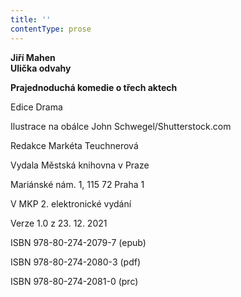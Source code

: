 ```yaml
---
title: ''
contentType: prose
---
```


<section>

**Jiří Mahen  
Ulička odvahy**

**Prajednoduchá komedie o třech aktech**

</section>

<section>

Edice Drama

Ilustrace na obálce John Schwegel/Shutterstock.com

Redakce Markéta Teuchnerová

</section>

<section>

Vydala Městská knihovna v Praze

Mariánské nám. 1, 115 72 Praha 1

</section>

<section>

V MKP 2. elektronické vydání

Verze 1.0 z 23. 12. 2021

</section>

<section>

ISBN 978-80-274-2079-7 (epub)

ISBN 978-80-274-2080-3 (pdf)

ISBN 978-80-274-2081-0 (prc)

</section>
